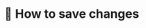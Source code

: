 # 💾 How to save changes

<figure><img src="https://i.imgur.com/3TiZSyF.gif" alt=""><figcaption></figcaption></figure>
